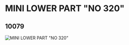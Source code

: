 # MINI LOWER PART "NO 320"
## 10079
![MINI LOWER PART "NO 320"](https://lc-www-live-s.legocdn.com/media/bricks/5/2/6000445.jpg)